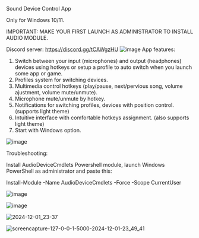 Sound Device Control App

Only for Windows 10/11.

IMPORTANT: MAKE YOUR FIRST LAUNCH AS ADMINISTRATOR TO INSTALL AUDIO MODULE.

Discord server: https://discord.gg/tCAWgzHU
![image](https://github.com/user-attachments/assets/02de48b0-698b-416b-8cc5-6d1eea045e8e)
App features:

1. Switch between your input (microphones) and output (headphones) devices using hotkeys or setup a profile to auto switch when you launch some app or game.
2. Profiles system for switching devices.
3. Multimedia control hotkeys (play/pause, next/pervious song, volume ajustment, volume mute/unmute).
4. Microphone mute/unmute by hotkey.
5. Notifications for switching profiles, devices with position control. (supports light theme)
6. Intuitive interface with comfortable hotkeys assignment. (also supports light theme)
7. Start with Windows option.


![image](https://github.com/user-attachments/assets/02de48b0-698b-416b-8cc5-6d1eea045e8e)


Troubleshooting:

 Install AudioDeviceCmdlets Powershell module, launch Windows PowerShell as administrator and paste this:

Install-Module -Name AudioDeviceCmdlets -Force -Scope CurrentUser


![image](https://github.com/user-attachments/assets/02de48b0-698b-416b-8cc5-6d1eea045e8e)

![image](https://github.com/user-attachments/assets/64039e2c-595a-4502-afbf-e137b6110e13)

![2024-12-01_23-37](https://github.com/user-attachments/assets/0372f106-f238-420b-8aa7-531cb9a12e04)

![screencapture-127-0-0-1-5000-2024-12-01-23_49_41](https://github.com/user-attachments/assets/4ae58a69-34c0-410d-b3f8-853e2fe121eb)





